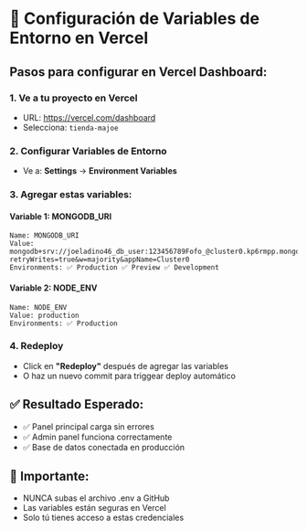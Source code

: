 # 🔧 Configuración de Variables de Entorno en Vercel

## Pasos para configurar en Vercel Dashboard:

### 1. Ve a tu proyecto en Vercel
- URL: https://vercel.com/dashboard
- Selecciona: `tienda-majoe`

### 2. Configurar Variables de Entorno
- Ve a: **Settings** → **Environment Variables**

### 3. Agregar estas variables:

#### Variable 1: MONGODB_URI
```
Name: MONGODB_URI
Value: mongodb+srv://joeladino46_db_user:123456789Fofo_@cluster0.kp6rmpp.mongodb.net/majoe_store?retryWrites=true&w=majority&appName=Cluster0
Environments: ✅ Production ✅ Preview ✅ Development
```

#### Variable 2: NODE_ENV
```
Name: NODE_ENV
Value: production
Environments: ✅ Production
```

### 4. Redeploy
- Click en **"Redeploy"** después de agregar las variables
- O haz un nuevo commit para triggear deploy automático

## ✅ Resultado Esperado:
- ✅ Panel principal carga sin errores
- ✅ Admin panel funciona correctamente
- ✅ Base de datos conectada en producción

## 🚨 Importante:
- NUNCA subas el archivo .env a GitHub
- Las variables están seguras en Vercel
- Solo tú tienes acceso a estas credenciales
